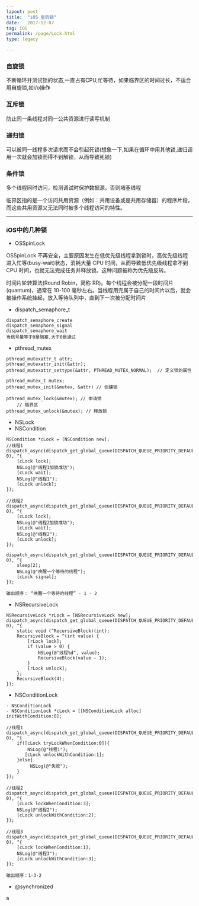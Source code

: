 ```yaml
---
layout: post
title:  "iOS 里的锁"
date:   2017-12-07
tag: iOS
permalink: /page/Lock.html
type: legacy

---
```


### 自旋锁
 不断循环并测试锁的状态,一直占有CPU,忙等待，如果临界区的时间过长，不适合用自旋锁,如i/o操作 
### 互斥锁
防止同一条线程对同一公共资源进行读写机制
### 递归锁
可以被同一线程多次请求而不会引起死锁(想象一下,如果在循环中用其他锁,递归调用一次就会加锁而得不到解锁，从而导致死锁)
### 条件锁
多个线程同时访问，检测调试时保护数据源，否则堵塞线程

 临界区指的是一个访问共用资源（例如：共用设备或是共用存储器）的程序片段，而这些共用资源又无法同时被多个线程访问的特性。

---
### iOS中的几种锁
- OSSpinLock

 OSSpinLock 不再安全，主要原因发生在低优先级线程拿到锁时，高优先级线程进入忙等(busy-wait)状态，消耗大量 CPU 时间，从而导致低优先级线程拿不到 CPU 时间，也就无法完成任务并释放锁。这种问题被称为优先级反转。

 时间片轮转算法(Round Robin，简称 RR)。每个线程会被分配一段时间片(quantum)，通常在 10-100 毫秒左右。当线程用完属于自己的时间片以后，就会被操作系统挂起，放入等待队列中，直到下一次被分配时间片
 
- dispatch_semaphore_t

```
dispatch_semaphore_create
dispatch_semaphore_signal
dispatch_semaphore_wait
当信号量等于0是阻塞,大于0是通过

```

- pthread_mutex

```
pthread_mutexattr_t attr;  
pthread_mutexattr_init(&attr);  
pthread_mutexattr_settype(&attr, PTHREAD_MUTEX_NORMAL);  // 定义锁的属性

pthread_mutex_t mutex;  
pthread_mutex_init(&mutex, &attr) // 创建锁

pthread_mutex_lock(&mutex); // 申请锁  
    // 临界区
pthread_mutex_unlock(&mutex); // 释放锁
```

- NSLock
- NSCondition

```
NSCondition *cLock = [NSCondition new];
//线程1
dispatch_async(dispatch_get_global_queue(DISPATCH_QUEUE_PRIORITY_DEFAULT, 0), ^{
    [cLock lock];
    NSLog(@"线程1加锁成功");
    [cLock wait];
    NSLog(@"线程1");
    [cLock unlock];
});

//线程2
dispatch_async(dispatch_get_global_queue(DISPATCH_QUEUE_PRIORITY_DEFAULT, 0), ^{
    [cLock lock];
    NSLog(@"线程2加锁成功");
    [cLock wait];
    NSLog(@"线程2");
    [cLock unlock];
});

dispatch_async(dispatch_get_global_queue(DISPATCH_QUEUE_PRIORITY_DEFAULT, 0), ^{
    sleep(2);
    NSLog(@"唤醒一个等待的线程");
    [cLock signal];
});

输出顺序： “唤醒一个等待的线程” - 1 - 2

```

- NSRecursiveLock

```
NSRecursiveLock *rLock = [NSRecursiveLock new];
dispatch_async(dispatch_get_global_queue(DISPATCH_QUEUE_PRIORITY_DEFAULT, 0), ^{
    static void (^RecursiveBlock)(int);
    RecursiveBlock = ^(int value) {
        [rLock lock];
        if (value > 0) {
            NSLog(@"线程%d", value);
            RecursiveBlock(value - 1);
        }
        [rLock unlock];
    };
    RecursiveBlock(4);
});

```

- NSConditionLock

```
- NSConditionLock
- NSConditionLock *cLock = [[NSConditionLock alloc] initWithCondition:0];

//线程1
dispatch_async(dispatch_get_global_queue(DISPATCH_QUEUE_PRIORITY_DEFAULT, 0), ^{
    if([cLock tryLockWhenCondition:0]){
        NSLog(@"线程1");
       [cLock unlockWithCondition:1];
    }else{
         NSLog(@"失败");
    }
});

//线程2
dispatch_async(dispatch_get_global_queue(DISPATCH_QUEUE_PRIORITY_DEFAULT, 0), ^{
    [cLock lockWhenCondition:3];
    NSLog(@"线程2");
    [cLock unlockWithCondition:2];
});

//线程3
dispatch_async(dispatch_get_global_queue(DISPATCH_QUEUE_PRIORITY_DEFAULT, 0), ^{
    [cLock lockWhenCondition:1];
    NSLog(@"线程3");
    [cLock unlockWithCondition:3];
});

输出顺序：1-3-2
```

- @synchronized


a